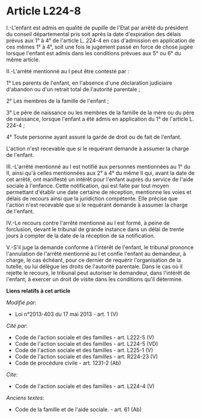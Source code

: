 # Article L224-8

I.-L'enfant est admis en qualité de pupille de l'Etat par arrêté du président du conseil départemental pris soit après la
date d'expiration des délais prévus aux 1° à 4° de l'article L. 224-4 en cas d'admission en application de ces mêmes 1° à 4°,
soit une fois le jugement passé en force de chose jugée lorsque l'enfant est admis dans les conditions prévues aux 5° ou 6°
du même article. 

II.-L'arrêté mentionné au I peut être contesté par : 

1° Les parents de l'enfant, en l'absence d'une déclaration judiciaire d'abandon ou d'un retrait total de l'autorité
parentale ; 

2° Les membres de la famille de l'enfant ; 

3° Le père de naissance ou les membres de la famille de la mère ou du père de naissance, lorsque l'enfant a été admis en
application du 1° de l'article L. 224-4 ; 

4° Toute personne ayant assuré la garde de droit ou de fait de l'enfant. 

L'action n'est recevable que si le requérant demande à assumer la charge de l'enfant. 

III.-L'arrêté mentionné au I est notifié aux personnes mentionnées au 1° du II, ainsi qu'à celles mentionnées aux 2° à 4° du
même II qui, avant la date de cet arrêté, ont manifesté un intérêt pour l'enfant auprès du service de l'aide sociale à
l'enfance. Cette notification, qui est faite par tout moyen permettant d'établir une date certaine de réception, mentionne
les voies et délais de recours ainsi que la juridiction compétente. Elle précise que l'action n'est recevable que si le
requérant demande à assumer la charge de l'enfant. 

IV.-Le recours contre l'arrêté mentionné au I est formé, à peine de forclusion, devant le tribunal de grande instance dans un
délai de trente jours à compter de la date de la réception de sa notification. 

V.-S'il juge la demande conforme à l'intérêt de l'enfant, le tribunal prononce l'annulation de l'arrêté mentionné au I et
confie l'enfant au demandeur, à charge, le cas échéant, pour ce dernier de requérir l'organisation de la tutelle, ou lui
délègue les droits de l'autorité parentale. Dans le cas où il rejette le recours, le tribunal peut autoriser le demandeur,
dans l'intérêt de l'enfant, à exercer un droit de visite dans les conditions qu'il détermine.

**Liens relatifs à cet article**

_Modifié par_:

  - Loi n°2013-403 du 17 mai 2013 - art. 1 (V)

_Cité par_:

  - Code de l'action sociale et des familles - art. L222-5 (V)
  - Code de l'action sociale et des familles - art. L224-5 (VD)
  - Code de l'action sociale et des familles - art. L225-1 (V)
  - Code de l'action sociale et des familles - art. R224-23 (V)
  - Code de procédure civile - art. 1231-2 (Ab)

_Cite_:

  - Code de l'action sociale et des familles - art. L224-4 (V)

_Anciens textes_:

  - Code de la famille et de l'aide sociale. - art. 61 (Ab)
